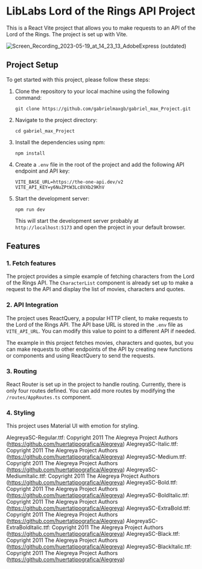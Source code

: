 LibLabs Lord of the Rings API Project
========================================

This is a React Vite project that allows you to make requests to an API of the Lord of the Rings. The project is set up with Vite.

 ![Screen_Recording_2023-05-19_at_14_23_13_AdobeExpress](https://github.com/gabrielmaxgb/gabriel_max_Project/assets/38226225/4978bfd4-480a-4ad0-b62a-e1e7332c91ce)
(outdated)

Project Setup
-------------

To get started with this project, please follow these steps:

1.  Clone the repository to your local machine using the following command:

    `git clone https://github.com/gabrielmaxgb/gabriel_max_Project.git`

2.  Navigate to the project directory:

    `cd gabriel_max_Project`

3.  Install the dependencies using npm:

    `npm install`

4.  Create a `.env` file in the root of the project and add the following API endpoint and API key:

    `VITE_BASE_URL=https://the-one-api.dev/v2`<br> 
    `VITE_API_KEY=y6NuZPtW3Lc8VXb29KhV`

5.  Start the development server:

    `npm run dev`

    This will start the development server probably at `http://localhost:5173` and open the project in your default browser.

Features
--------

### 1\. Fetch features

The project provides a simple example of fetching characters from the Lord of the Rings API. The `CharacterList` component is already set up to make a request to the API and display the list of movies, characters and quotes.

### 2\. API Integration

The project uses ReactQuery, a popular HTTP client, to make requests to the Lord of the Rings API. The API base URL is stored in the `.env` file as `VITE_API_URL`. You can modify this value to point to a different API if needed.

The example in this project fetches movies, characters and quotes, but you can make requests to other endpoints of the API by creating new functions or components and using ReactQuery to send the requests.

### 3\. Routing

React Router is set up in the project to handle routing. Currently, there is only four routes defined. You can add more routes by modifying the `/routes/AppRoutes.ts` component.

### 4\. Styling

This project uses Material UI with emotion for styling.


AlegreyaSC-Regular.ttf: Copyright 2011 The Alegreya Project Authors (https://github.com/huertatipografica/Alegreya)
AlegreyaSC-Italic.ttf: Copyright 2011 The Alegreya Project Authors (https://github.com/huertatipografica/Alegreya)
AlegreyaSC-Medium.ttf: Copyright 2011 The Alegreya Project Authors (https://github.com/huertatipografica/Alegreya)
AlegreyaSC-MediumItalic.ttf: Copyright 2011 The Alegreya Project Authors (https://github.com/huertatipografica/Alegreya)
AlegreyaSC-Bold.ttf: Copyright 2011 The Alegreya Project Authors (https://github.com/huertatipografica/Alegreya)
AlegreyaSC-BoldItalic.ttf: Copyright 2011 The Alegreya Project Authors (https://github.com/huertatipografica/Alegreya)
AlegreyaSC-ExtraBold.ttf: Copyright 2011 The Alegreya Project Authors (https://github.com/huertatipografica/Alegreya)
AlegreyaSC-ExtraBoldItalic.ttf: Copyright 2011 The Alegreya Project Authors (https://github.com/huertatipografica/Alegreya)
AlegreyaSC-Black.ttf: Copyright 2011 The Alegreya Project Authors (https://github.com/huertatipografica/Alegreya)
AlegreyaSC-BlackItalic.ttf: Copyright 2011 The Alegreya Project Authors (https://github.com/huertatipografica/Alegreya)
